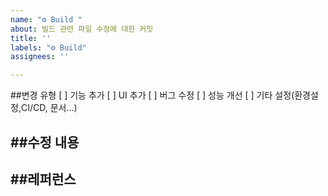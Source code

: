 ```yaml
---
name: "⚙ Build "
about: 빌드 관련 파일 수정에 대한 커밋
title: ''
labels: "⚙ Build"
assignees: ''

---
```


##변경 유형
[ ] 기능 추가
[ ] UI 추가
[ ] 버그 수정
[ ] 성능 개선
[ ] 기타 설정(환경설정,CI/CD, 문서...)

##수정 내용
---

##레퍼런스
---
